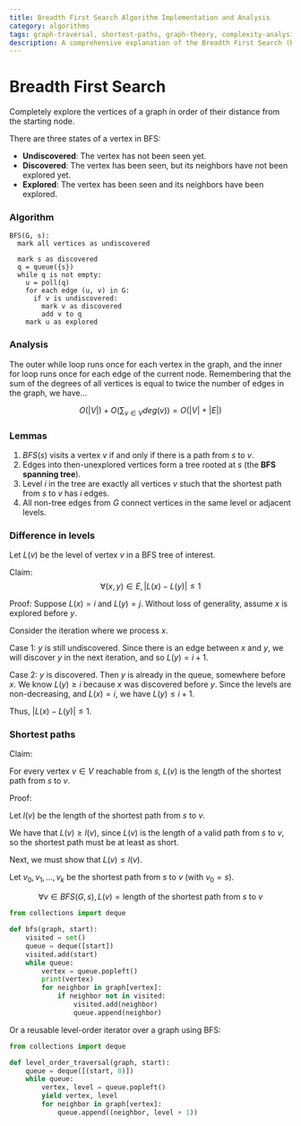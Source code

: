 ```yaml
---
title: Breadth First Search Algorithm Implementation and Analysis
category: algorithms
tags: graph-traversal, shortest-paths, graph-theory, complexity-analysis
description: A comprehensive explanation of the Breadth First Search (BFS) algorithm, including implementation, complexity analysis, and mathematical proofs. The document covers the algorithm's properties for finding shortest paths in graphs and includes Python implementations with detailed theoretical foundations and lemmas about level ordering.
---
```

# Breadth First Search

Completely explore the vertices of a graph in order of their distance from the starting node.

There are three states of a vertex in BFS:
- **Undiscovered**: The vertex has not been seen yet.
- **Discovered**: The vertex has been seen, but its neighbors have not been explored yet.
- **Explored**: The vertex has been seen and its neighbors have been explored.

### Algorithm

```plaintext
BFS(G, s):
  mark all vertices as undiscovered

  mark s as discovered
  q = queue({s})
  while q is not empty:
    u = poll(q)
    for each edge (u, v) in G:
      if v is undiscovered:
        mark v as discovered
        add v to q
    mark u as explored
```

### Analysis

The outer while loop runs once for each vertex in the graph, and the inner for loop runs once for each edge of the current node. Remembering that the sum of the degrees of all vertices is equal to twice the number of edges in the graph, we have...

$$
O(|V|) + O(\sum_{v \in V} deg(v)) = O(|V| + |E|)
$$

### Lemmas


1. $BFS(s)$ visits a vertex $v$ if and only if there is a path from $s$ to $v$.
2. Edges into then-unexplored vertices form a tree rooted at $s$ (the **BFS spanning tree**).
3. Level $i$ in the tree are exactly all vertices $v$ stuch that the shortest path from $s$ to $v$ has $i$ edges.
4. All non-tree edges from $G$ connect vertices in the same level or adjacent levels.


### Difference in levels

Let $L(v)$ be the level of vertex $v$ in a BFS tree of interest.

Claim:
$$
\forall (x, y) \in E, |L(x) - L(y)| \le 1
$$

Proof:
Suppose $L(x) = i$ and $L(y) = j$. Without loss of generality, assume $x$ is explored before $y$.

Consider the iteration where we process $x$.

Case 1: $y$ is still undiscovered. Since there is an edge between $x$ and $y$, we will discover $y$ in the next iteration, and so $L(y) = i + 1$.

Case 2: $y$ is discovered. Then $y$ is already in the queue, somewhere before $x$. We know $L(y) \ge i$ because $x$ was discovered before $y$. Since the levels are non-decreasing, and $L(x) = i$, we have $L(y) \le i + 1$.

Thus, $|L(x) - L(y)| \le 1$.


### Shortest paths

Claim:

For every vertex $v \in V$ reachable from $s$, $L(v)$ is the length of the shortest path from $s$ to $v$.

Proof:

Let $l(v)$ be the length of the shortest path from $s$ to $v$.

We have that $L(v) \ge l(v)$, since $L(v)$ is the length of a valid path from $s$ to $v$, so the shortest path must be at least as short.

Next, we must show that $L(v) \le l(v)$.

Let $v_0, v_1, \ldots, v_k$ be the shortest path from $s$ to $v$ (with $v_0 = s$).







$$
\forall v \in BFS(G, s), L(v) = \text{length of the shortest path from } s \text{ to } v
$$



```python
from collections import deque

def bfs(graph, start):
    visited = set()
    queue = deque([start])
    visited.add(start)
    while queue:
        vertex = queue.popleft()
        print(vertex)
        for neighbor in graph[vertex]:
            if neighbor not in visited:
                visited.add(neighbor)
                queue.append(neighbor)
```

Or a reusable level-order iterator over a graph using BFS:

```python
from collections import deque

def level_order_traversal(graph, start):
    queue = deque([(start, 0)])
    while queue:
        vertex, level = queue.popleft()
        yield vertex, level
        for neighbor in graph[vertex]:
            queue.append((neighbor, level + 1))
```